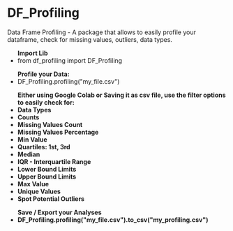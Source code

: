# DF_Profiling

Data Frame Profiling - A package that allows to easily profile your dataframe, 
              check for missing values, outliers, data types.
              <p> <ul><b>Import Lib</b>
                   <li>from  df_profiling  import  DF_Profiling </li></ul> 
                   <ul> <b>Profile your Data:</b>
                   <li> DF_Profiling.profiling("my_file.csv")</li></ul>
                   <p><b> <ul> <b>Either using Google Colab or Saving it as csv file, use the filter options to easily check for:
                   <li>Data Types</li>
                   <li>Counts</li>
                   <li>Missing Values Count</li>
                   <li>Missing Values Percentage</li>
                   <li> Min Value</li>
                   <li>Quartiles: 1st, 3rd</li>
                   <li>Median</li>
                   <li>IQR - Interquartile Range</li>
                   <li>Lower Bound Limits</li>
                   <li>Upper Bound Limits</li>
                   <li> Max Value</li>
                   <li> Unique Values</li>
                   <li> Spot Potential Outliers</li></ul>
                   <p><ul> <b>Save / Export your Analyses</b> 
                   <li> DF_Profiling.profiling("my_file.csv").to_csv("my_profiling.csv")</li></ul>

